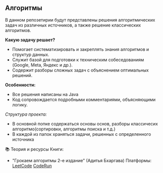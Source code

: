 ## Алгоритмы 
В данном репозетирии будут представлены решения алгоритмических задач из различных источников, а также решение классических алгоритмов.

**Какую задачу решает?**
* Помогает систематизировать и закреплять знания алгоритмов и структур данных.
* Служит базой для подготовки к техническим собеседованиям (Google, Meta, Яндекс и др.).
* Содержит разборы сложных задач с объяснением оптимальных решений.

**Особенности:**
* Все решения написаны на Java
* Код сопровождается подробными комментариями, объясняющими логику.

*Структура проекта:*
- В основной попке содержаться основы основ, разборы классичесих алгоритмо(сортировки, алгоритмы поиска и т.д.)
- В каждой из папок храняться задачи, решенных с определенного источника

📚 Теория и ресурсы
Книги:
- "Грокаем алгоритмы 2-е издание" (Адитья Бхаргава)
Платформы:
[LeetCode](https://leetcode.com/)
[CodeRun](https://coderun.yandex.ru/)
